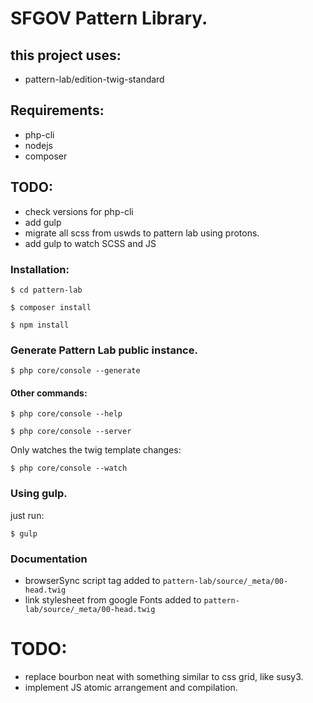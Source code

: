 # SFGOV Pattern Library.

## this project uses:

- pattern-lab/edition-twig-standard

## Requirements:

- php-cli
- nodejs
- composer

## TODO:

- check versions for php-cli
- add gulp
- migrate all scss from uswds to pattern lab using protons.
- add gulp to watch SCSS and JS

### Installation:

`$ cd pattern-lab`

`$ composer install`

`$ npm install`

### Generate Pattern Lab public instance.

`$ php core/console --generate`

#### Other commands:

`$ php core/console --help`

`$ php core/console --server`   

Only watches the twig template changes:

`$ php core/console --watch`

### Using gulp.

just run:

`$ gulp`

### Documentation

- browserSync script tag added to `pattern-lab/source/_meta/00-head.twig`
- link stylesheet from google Fonts added to `pattern-lab/source/_meta/00-head.twig`

# TODO:

- replace bourbon neat with something similar to css grid, like susy3.
- implement JS atomic arrangement and compilation.
